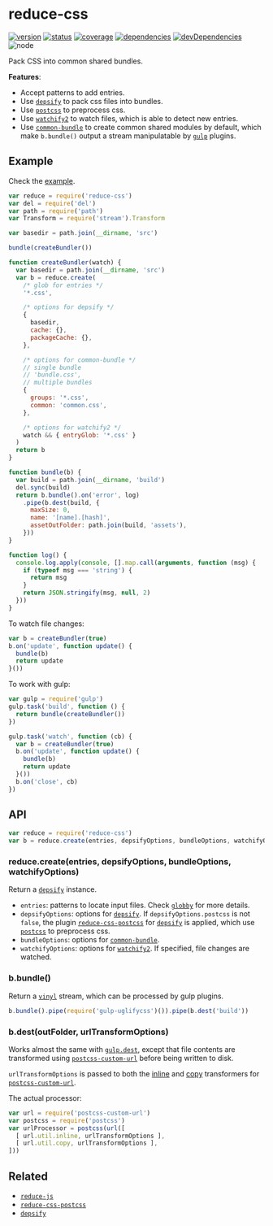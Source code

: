 # reduce-css
[![version](https://img.shields.io/npm/v/reduce-css.svg)](https://www.npmjs.org/package/reduce-css)
[![status](https://travis-ci.org/reducejs/reduce-css.svg?branch=master)](https://travis-ci.org/reducejs/reduce-css)
[![coverage](https://img.shields.io/coveralls/reducejs/reduce-css.svg)](https://coveralls.io/github/reducejs/reduce-css)
[![dependencies](https://david-dm.org/reducejs/reduce-css.svg)](https://david-dm.org/reducejs/reduce-css)
[![devDependencies](https://david-dm.org/reducejs/reduce-css/dev-status.svg)](https://david-dm.org/reducejs/reduce-css#info=devDependencies)
![node](https://img.shields.io/node/v/reduce-css.svg)

Pack CSS into common shared bundles.

**Features**:

* Accept patterns to add entries.
* Use [`depsify`] to pack css files into bundles.
* Use [`postcss`] to preprocess css.
* Use [`watchify2`] to watch files, which is able to detect new entries.
* Use [`common-bundle`] to create common shared modules by default,
  which make `b.bundle()` output a stream manipulatable by [`gulp`] plugins.

## Example
Check the [example](example/reduce/).

```js
var reduce = require('reduce-css')
var del = require('del')
var path = require('path')
var Transform = require('stream').Transform

var basedir = path.join(__dirname, 'src')

bundle(createBundler())

function createBundler(watch) {
  var basedir = path.join(__dirname, 'src')
  var b = reduce.create(
    /* glob for entries */
    '*.css',

    /* options for depsify */
    {
      basedir,
      cache: {},
      packageCache: {},
    },

    /* options for common-bundle */
    // single bundle
    // 'bundle.css',
    // multiple bundles
    {
      groups: '*.css',
      common: 'common.css',
    },

    /* options for watchify2 */
    watch && { entryGlob: '*.css' }
  )
  return b
}

function bundle(b) {
  var build = path.join(__dirname, 'build')
  del.sync(build)
  return b.bundle().on('error', log)
    .pipe(b.dest(build, {
      maxSize: 0,
      name: '[name].[hash]',
      assetOutFolder: path.join(build, 'assets'),
    }))
}

function log() {
  console.log.apply(console, [].map.call(arguments, function (msg) {
    if (typeof msg === 'string') {
      return msg
    }
    return JSON.stringify(msg, null, 2)
  }))
}


```

To watch file changes:

```js
var b = createBundler(true)
b.on('update', function update() {
  bundle(b)
  return update
}())

```

To work with gulp:

```js
var gulp = require('gulp')
gulp.task('build', function () {
  return bundle(createBundler())
})

gulp.task('watch', function (cb) {
  var b = createBundler(true)
  b.on('update', function update() {
    bundle(b)
    return update
  }())
  b.on('close', cb)
})

```

## API

```js
var reduce = require('reduce-css')
var b = reduce.create(entries, depsifyOptions, bundleOptions, watchifyOptions)

```

### reduce.create(entries, depsifyOptions, bundleOptions, watchifyOptions)
Return a [`depsify`] instance.

* `entries`: patterns to locate input files. Check [`globby`] for more details.
* `depsifyOptions`: options for [`depsify`].
If `depsifyOptions.postcss` is not `false`,
the plugin [`reduce-css-postcss`] for [`depsify`]
is applied, which use [`postcss`] to preprocess css.
* `bundleOptions`: options for [`common-bundle`].
* `watchifyOptions`: options for [`watchify2`].
If specified, file changes are watched.

### b.bundle()
Return a [`vinyl`] stream,
which can be processed by gulp plugins.

```js
b.bundle().pipe(require('gulp-uglifycss')()).pipe(b.dest('build'))

```

### b.dest(outFolder, urlTransformOptions)
Works almost the same with [`gulp.dest`],
except that file contents are transformed using [`postcss-custom-url`]
before being written to disk.

`urlTransformOptions` is passed to both
the [inline](https://github.com/reducejs/postcss-custom-url#inline)
and [copy](https://github.com/reducejs/postcss-custom-url#copy)
transformers for [`postcss-custom-url`].

The actual processor:
```js
var url = require('postcss-custom-url')
var postcss = require('postcss')
var urlProcessor = postcss(url([
  [ url.util.inline, urlTransformOptions ],
  [ url.util.copy, urlTransformOptions ],
]))

```

## Related

* [`reduce-js`]
* [`reduce-css-postcss`]
* [`depsify`]

[`postcss`]: https://github.com/postcss/postcss
[`reduce-js`]: https://github.com/reducejs/reduce-js
[`reduce-css-postcss`]: https://github.com/reducejs/reduce-css-postcss
[`depsify`]: https://github.com/reducejs/depsify
[`common-bundle`]: https://www.npmjs.com/package/common-bundle
[`gulp`]: https://www.npmjs.com/package/gulp
[`watchify2`]: https://github.com/reducejs/watchify2
[`postcss-custom-url`]: https://github.com/reducejs/postcss-custom-url
[`vinyl`]: https://github.com/gulpjs/vinyl
[`vinyl-fs#src`]: https://github.com/gulpjs/vinyl-fs#srcglobs-options
[`gulp.dest`]: https://github.com/gulpjs/vinyl-fs#destfolder-options
[`globby`]: https://github.com/sindresorhus/globby
